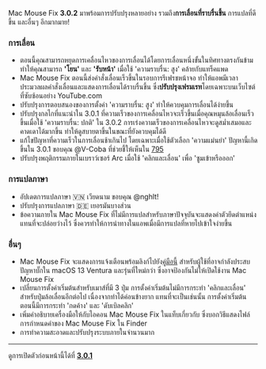 Mac Mouse Fix **3.0.2** มาพร้อมการปรับปรุงหลายอย่าง รวมถึง**การเลื่อนที่ราบรื่นขึ้น** การแปลที่ดีขึ้น และอื่นๆ อีกมากมาย!

### การเลื่อน

- ตอนนี้คุณสามารถหยุดการเคลื่อนไหวของการเลื่อนได้โดยการเลื่อนหนึ่งขั้นในทิศทางตรงกันข้าม ทำให้คุณสามารถ **'โยน'** และ **'รับหน้า'** เมื่อใช้ 'ความราบรื่น: สูง' คล้ายกับแทร็คแพด
- Mac Mouse Fix ตอนนี้ส่งคำสั่งเลื่อนเร็วขึ้นในรอบการรีเฟรชหน้าจอ ทำให้แอพมีเวลาประมวลผลคำสั่งเลื่อนและแสดงการเลื่อนได้ราบรื่นขึ้น ซึ่ง**ปรับปรุงเฟรมเรท**โดยเฉพาะบนเว็บไซต์ที่ซับซ้อนอย่าง YouTube.com
- ปรับปรุงการตอบสนองของการตั้งค่า 'ความราบรื่น: สูง' ทำให้ควบคุมการเลื่อนได้ง่ายขึ้น
- ปรับปรุงกลไกที่แนะนำใน 3.0.1 ที่ความเร็วของการเคลื่อนไหวจะเร็วขึ้นเมื่อคุณหมุนล้อเลื่อนเร็วขึ้นเมื่อใช้ 'ความราบรื่น: ปกติ' ใน 3.0.2 การเร่งความเร็วของการเคลื่อนไหวจะดูสม่ำเสมอและคาดเดาได้มากขึ้น ทำให้ดูสบายตาขึ้นในขณะที่ยังควบคุมได้ดี
- แก้ไขปัญหาที่ความเร็วในการเลื่อนช้าเกินไป โดยเฉพาะเมื่อใช้ตัวเลือก 'ความแม่นยำ' ปัญหานี้เกิดขึ้นใน 3.0.1 ขอบคุณ @V-Coba ที่ช่วยชี้ให้เห็นใน [795](https://github.com/noah-nuebling/mac-mouse-fix/issues/795)
- ปรับปรุงพฤติกรรมภายในเบราว์เซอร์ Arc เมื่อใช้ 'คลิกและเลื่อน' เพื่อ 'ซูมเข้าหรือออก'

### การแปลภาษา

- อัปเดตการแปลภาษา 🇻🇳 เวียดนาม ขอบคุณ @nghlt!
- ปรับปรุงการแปลภาษา 🇩🇪 เยอรมันบางส่วน
- ข้อความภายใน Mac Mouse Fix ที่ไม่มีการแปลสำหรับภาษาปัจจุบันจะแสดงค่าตัวยึดตำแหน่งแทนที่จะปล่อยว่างไว้ ซึ่งควรทำให้การนำทางในแอพเมื่อมีการแปลที่หายไปเข้าใจง่ายขึ้น

### อื่นๆ

- Mac Mouse Fix จะแสดงการแจ้งเตือนพร้อมลิงก์ไปยัง[คู่มือนี้](https://github.com/noah-nuebling/mac-mouse-fix/discussions/861) สำหรับผู้ใช้ที่อาจกำลังประสบปัญหาบั๊กใน macOS 13 Ventura และรุ่นที่ใหม่กว่า ซึ่งอาจป้องกันไม่ให้เปิดใช้งาน Mac Mouse Fix
- เปลี่ยนการตั้งค่าเริ่มต้นสำหรับเมาส์ที่มี 3 ปุ่ม การตั้งค่าเริ่มต้นไม่มีการกระทำ 'คลิกและเลื่อน' สำหรับปุ่มล้อเลื่อนอีกต่อไป เนื่องจากทำได้ค่อนข้างยาก แทนที่จะเป็นเช่นนั้น การตั้งค่าเริ่มต้นตอนนี้มีการกระทำ 'กดค้าง' และ 'ดับเบิลคลิก'
- เพิ่มคำอธิบายเครื่องมือให้กับไอคอน Mac Mouse Fix ในแท็บเกี่ยวกับ ซึ่งบอกวิธีแสดงไฟล์การกำหนดค่าของ Mac Mouse Fix ใน Finder
- การทำความสะอาดและปรับปรุงระบบภายในจำนวนมาก

---

ดูการเปิดตัวก่อนหน้านี้ได้ที่ [**3.0.1**](https://github.com/noah-nuebling/mac-mouse-fix/releases/tag/3.0.1)